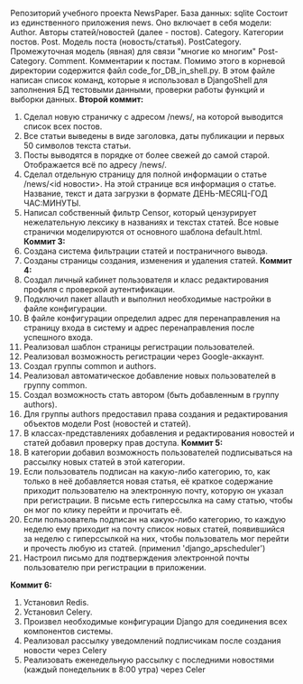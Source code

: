Репозиторий учебного проекта NewsPaper.
База данных: sqlite
Состоит из единственного приложения news.
Оно включает в себя модели:
Author. Авторы статей/новостей (далее - постов).
Category. Категории постов.
Post. Модель поста (новость/статья).
PostCategory. Промежуточная модель (явная) для связи "многие ко многим" Post-Category.
Comment. Комментарии к постам.
Помимо этого в корневой директории содержится файл code_for_DB_in_shell.py. В этом файле написан список команд, которые я использовал в DjangoShell для заполнения БД тестовыми данными, проверки работы функций и выборки данных.
**Второй коммит:**
1. Сделал новую страничку с адресом /news/, на которой выводится список всех постов.
2. Все статьи выведены в виде заголовка, даты публикации и первых 50 символов текста статьи.
3. Посты выводятся в порядке от более свежей до самой старой. Отображается всё по адресу /news/.
4. Сделал отдельную страницу для полной информации о статье /news/<id новости>. На этой странице вся информация о статье. Название, текст и дата загрузки в формате ДЕНЬ-МЕСЯЦ-ГОД ЧАС:МИНУТЫ.
5. Написал собственный фильтр Censor, который цензурирует нежелательную лексику в названиях и текстах статей.
Все новые странички моделируются от основного шаблона default.html.
**Коммит 3:**
1. Создана система фильтрации статей и постраничного вывода.
2. Созданы страницы создания, изменения и удаления статей.
**Коммит 4:**
1. Создал личный кабинет пользователя и класс редактирования профиля с проверкой аутентификации.
2. Подключил пакет allauth и выполнил необходимые настройки в файле конфигурации.
3. В файле конфигурации определил адрес для перенаправления на страницу входа в систему и адрес перенаправления после успешного входа.
4. Реализовал шаблон страницы регистрации пользователей.
5. Реализовал возможность регистрации через Google-аккаунт.
6. Создал группы common и authors.
7. Реализовал автоматическое добавление новых пользователей в группу common.
8. Создал возможность стать автором (быть добавленным в группу authors).
9. Для группы authors предоставил права создания и редактирования объектов модели Post (новостей и статей).
10. В классах-представлениях добавления и редактирования новостей и статей добавил проверку прав доступа.
**Коммит 5:**
1. В категории добавил возможность пользователей подписываться на рассылку новых статей в этой категории.
2. Если пользователь подписан на какую-либо категорию, то, как только в неё добавляется новая статья, её краткое содержание приходит пользователю на электронную почту, которую он указал при регистрации. В письме есть гиперссылка на саму статью, чтобы он мог по клику перейти и прочитать её.
3. Если пользователь подписан на какую-либо категорию, то каждую неделю ему приходит на почту список новых статей, появившийся за неделю с гиперссылкой на них, чтобы пользователь мог перейти и прочесть любую из статей. (применил 'django_apscheduler')
4. Настроил письмо для подтверждения электронной почты пользователю при регистрации в приложении.

**Коммит 6:**
1. Установил Redis.
2. Установил Celery.
3. Произвел необходимые конфигурации Django для соединения всех компонентов системы.
4. Реализовал рассылку уведомлений подписчикам после создания новости через Celery
5. Реализовать еженедельную рассылку с последними новостями (каждый понедельник в 8:00 утра) через Celer